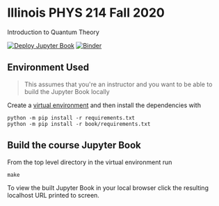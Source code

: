 # Illinois PHYS 214 Fall 2020

Introduction to Quantum Theory

[![Deploy Jupyter Book](https://github.com/PHYS-214-Quantum-Physics/Fall-2020/workflows/Deploy%20Jupyter%20Book/badge.svg?branch=master)](https://github.com/PHYS-214-Quantum-Physics/Fall-2020/actions?query=workflow%3A%22Deploy+Jupyter+Book%22+branch%3Amaster)
[![Binder](https://mybinder.org/badge_logo.svg)](https://mybinder.org/v2/gh/PHYS-214-Quantum-Physics/Fall-2020/master?urlpath=lab/tree/book/example.ipynb)

## Environment Used

> This assumes that you're an instructor and you want to be able to build the Jupyter Book locally

Create a [virtual environment](https://packaging.python.org/tutorials/installing-packages/#creating-virtual-environments) and then install the dependencies with

```
python -m pip install -r requirements.txt
python -m pip install -r book/requirements.txt
```

## Build the course Jupyter Book

From the top level directory in the virtual environment run

```
make
```

To view the built Jupyter Book in your local browser click the resulting localhost URL printed to screen.
